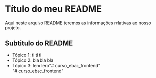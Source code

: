 # Título do meu README

Aqui neste arquivo README teremos as informações relativas ao nosso projeto.

## Subtitulo do README

- Tópico 1: ti ti ti 
- Tópico 2: bla bla bla
- Tópico 3: lero lero"# curso_ebac_frontend"  
"# curso_ebac_frontend" 
